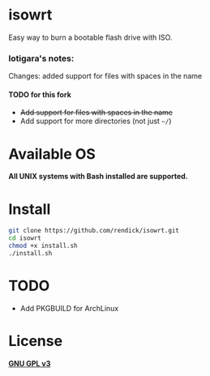 # isowrt

Easy way to burn a bootable flash drive with ISO.

### lotigara's notes:
Changes: added support for files with spaces in the name
#### TODO for this fork
- ~~Add support for files with spaces in the name~~
- Add support for more directories (not just `~/`)

# Available OS

**All UNIX systems with Bash installed are supported.**

# Install

```bash
git clone https://github.com/rendick/isowrt.git
cd isowrt
chmod +x install.sh
./install.sh
```
# TODO
- Add PKGBUILD for ArchLinux

# License

[**GNU GPL v3**](./LICENSE.md)
